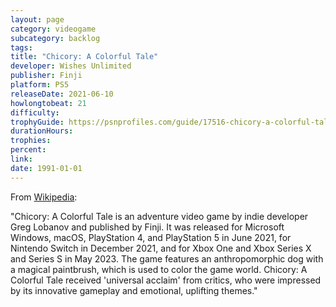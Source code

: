```yaml
---
layout: page
category: videogame
subcategory: backlog
tags:
title: "Chicory: A Colorful Tale"
developer: Wishes Unlimited
publisher: Finji
platform: PS5
releaseDate: 2021-06-10
howlongtobeat: 21
difficulty:
trophyGuide: https://psnprofiles.com/guide/17516-chicory-a-colorful-tale-platinum-walkthrough
durationHours:
trophies:
percent:
link:
date: 1991-01-01
---
```


From [Wikipedia](https://en.wikipedia.org/wiki/Chicory:_A_Colorful_Tale):

"Chicory: A Colorful Tale is an adventure video game by indie developer Greg Lobanov and published by Finji. It was released for Microsoft Windows, macOS, PlayStation 4, and PlayStation 5 in June 2021, for Nintendo Switch in December 2021, and for Xbox One and Xbox Series X and Series S in May 2023. The game features an anthropomorphic dog with a magical paintbrush, which is used to color the game world. Chicory: A Colorful Tale received 'universal acclaim' from critics, who were impressed by its innovative gameplay and emotional, uplifting themes."
